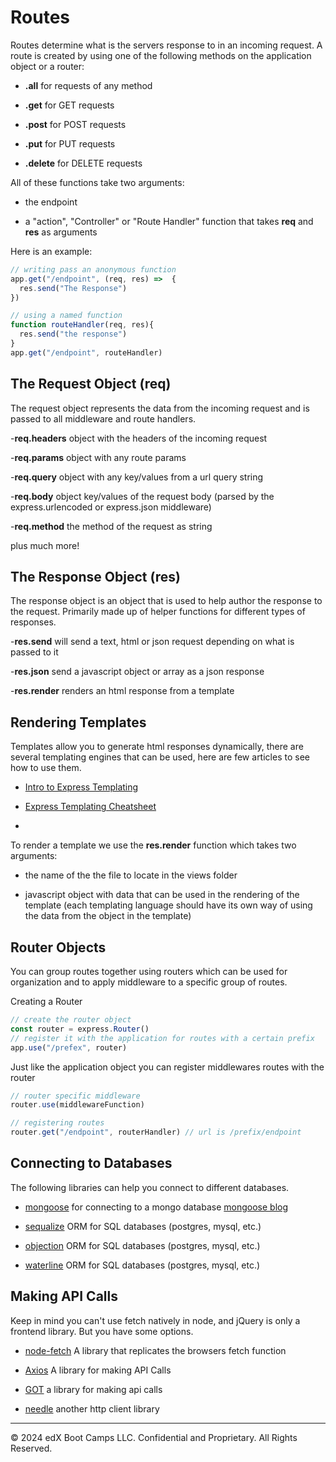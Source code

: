 # Routes
Routes determine what is the servers response to in an incoming request. A route is created by using one of the following methods on the application object or a router:

* **.all** for requests of any method

* **.get** for GET requests

* **.post** for POST requests

* **.put** for PUT requests

* **.delete** for DELETE requests

All of these functions take two arguments:

* the endpoint

* a "action", "Controller" or "Route Handler" function that takes **req** and **res** as arguments

Here is an example:

```js
// writing pass an anonymous function
app.get("/endpoint", (req, res) =>  {
  res.send("The Response")
})

// using a named function
function routeHandler(req, res){
  res.send("the response")
}
app.get("/endpoint", routeHandler)
```

## The Request Object (req)
The request object represents the data from the incoming request and is passed to all middleware and route handlers.

-**req.headers** object with the headers of the incoming request

-**req.params** object with any route params

-**req.query** object with any key/values from a url query string

-**req.body** object key/values of the request body (parsed by the express.urlencoded or express.json middleware)

-**req.method** the method of the request as string

plus much more!

## The Response Object (res)
The response object is an object that is used to help author the response to the request. Primarily made up of helper functions for different types of responses.

-**res.send** will send a text, html or json request depending on what is passed to it

-**res.json** send a javascript object or array as a json response

-**res.render** renders an html response from a template

## Rendering Templates
Templates allow you to generate html responses dynamically, there are several templating engines that can be used, here are few articles to see how to use them.

* [Intro to Express Templating](https://tuts.alexmercedcoder.com/2021/3/expresstemplatingintro/)

* [Express Templating Cheatsheet](https://tuts.alexmercedcoder.com/2021/10/express_templating_cheatsheet/)
* 
To render a template we use the **res.render** function which takes two arguments:

* the name of the the file to locate in the views folder

* javascript object with data that can be used in the rendering of the template (each templating language should have its own way of using the data from the object in the template)

## Router Objects
You can group routes together using routers which can be used for organization and to apply middleware to a specific group of routes.

Creating a Router

```js
// create the router object
const router = express.Router()
// register it with the application for routes with a certain prefix
app.use("/prefex", router)
```

Just like the application object you can register middlewares routes with the router

```js
// router specific middleware
router.use(middlewareFunction)

// registering routes
router.get("/endpoint", routerHandler) // url is /prefix/endpoint
```

## Connecting to Databases
The following libraries can help you connect to different databases.

* [mongoose](https://www.npmjs.com/package/mongoose) for connecting to a mongo database [mongoose blog](https://tuts.alexmercedcoder.com/2020/ExpressMongo/)

* [sequalize](https://www.npmjs.com/package/sequelize) ORM for SQL databases (postgres, mysql, etc.)

* [objection](https://www.npmjs.com/package/objection) ORM for SQL databases (postgres, mysql, etc.)

* [waterline](https://www.npmjs.com/package/waterline) ORM for SQL databases (postgres, mysql, etc.)

## Making API Calls
Keep in mind you can't use fetch natively in node, and jQuery is only a frontend library. But you have some options.

* [node-fetch](https://www.npmjs.com/package/node-fetch) A library that replicates the browsers fetch function

* [Axios](https://www.npmjs.com/package/axios) A library for making API Calls

* [GOT](https://www.npmjs.com/package/got) a library for making api calls

* [needle](https://www.npmjs.com/package/needle) another http client library

---
© 2024 edX Boot Camps LLC. Confidential and Proprietary. All Rights Reserved.